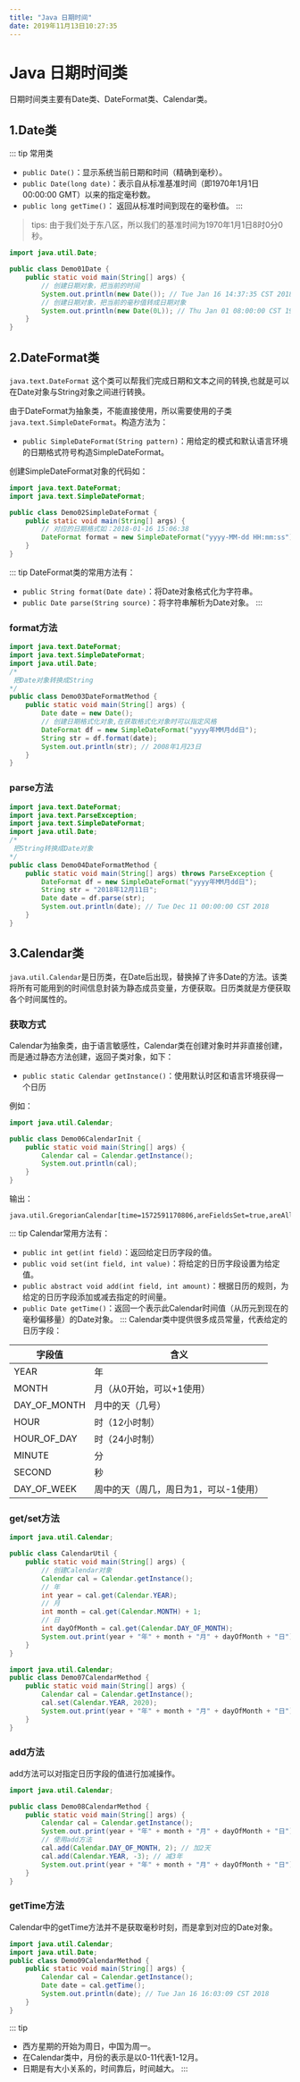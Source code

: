 ```yaml
---
title: "Java 日期时间" 
date: 2019年11月13日10:27:35
---
```

# Java 日期时间类
日期时间类主要有Date类、DateFormat类、Calendar类。
## 1.Date类
::: tip 常用类
- `public Date()`：显示系统当前日期和时间（精确到毫秒）。
- `public Date(long date)`：表示自从标准基准时间（即1970年1月1日00:00:00 GMT）以来的指定毫秒数。
- `public long getTime()`： 返回从标准时间到现在的毫秒值。
:::
> tips: 由于我们处于东八区，所以我们的基准时间为1970年1月1日8时0分0秒。

```java
import java.util.Date;

public class Demo01Date {
    public static void main(String[] args) {
        // 创建日期对象，把当前的时间
        System.out.println(new Date()); // Tue Jan 16 14:37:35 CST 2018
        // 创建日期对象，把当前的毫秒值转成日期对象
        System.out.println(new Date(0L)); // Thu Jan 01 08:00:00 CST 1970
    }
}
```
## 2.DateFormat类
`java.text.DateFormat` 这个类可以帮我们完成日期和文本之间的转换,也就是可以在Date对象与String对象之间进行转换。

由于DateFormat为抽象类，不能直接使用，所以需要使用的子类`java.text.SimpleDateFormat`。构造方法为：

* `public SimpleDateFormat(String pattern)`：用给定的模式和默认语言环境的日期格式符号构造SimpleDateFormat。

创建SimpleDateFormat对象的代码如：

```java
import java.text.DateFormat;
import java.text.SimpleDateFormat;

public class Demo02SimpleDateFormat {
    public static void main(String[] args) {
        // 对应的日期格式如：2018-01-16 15:06:38
        DateFormat format = new SimpleDateFormat("yyyy-MM-dd HH:mm:ss");
    }    
}
```
::: tip DateFormat类的常用方法有：
- `public String format(Date date)`：将Date对象格式化为字符串。
- `public Date parse(String source)`：将字符串解析为Date对象。
:::
### format方法
```java
import java.text.DateFormat;
import java.text.SimpleDateFormat;
import java.util.Date;
/*
 把Date对象转换成String
*/
public class Demo03DateFormatMethod {
    public static void main(String[] args) {
        Date date = new Date();
        // 创建日期格式化对象,在获取格式化对象时可以指定风格
        DateFormat df = new SimpleDateFormat("yyyy年MM月dd日");
        String str = df.format(date);
        System.out.println(str); // 2008年1月23日
    }
}
```
### parse方法
```java
import java.text.DateFormat;
import java.text.ParseException;
import java.text.SimpleDateFormat;
import java.util.Date;
/*
 把String转换成Date对象
*/
public class Demo04DateFormatMethod {
    public static void main(String[] args) throws ParseException {
        DateFormat df = new SimpleDateFormat("yyyy年MM月dd日");
        String str = "2018年12月11日";
        Date date = df.parse(str);
        System.out.println(date); // Tue Dec 11 00:00:00 CST 2018
    }
}
```
## 3.Calendar类
`java.util.Calendar`是日历类，在Date后出现，替换掉了许多Date的方法。该类将所有可能用到的时间信息封装为静态成员变量，方便获取。日历类就是方便获取各个时间属性的。

### 获取方式
Calendar为抽象类，由于语言敏感性，Calendar类在创建对象时并非直接创建，而是通过静态方法创建，返回子类对象，如下：
* `public static Calendar getInstance()`：使用默认时区和语言环境获得一个日历

例如：
```java
import java.util.Calendar;

public class Demo06CalendarInit {
    public static void main(String[] args) {
        Calendar cal = Calendar.getInstance();
        System.out.println(cal);
    }    
}
```
输出：
```
java.util.GregorianCalendar[time=1572591170806,areFieldsSet=true,areAllFieldsSet=true,lenient=true,zone=sun.util.calendar.ZoneInfo[id="Asia/Shanghai",offset=28800000,dstSavings=0,useDaylight=false,transitions=19,lastRule=null],firstDayOfWeek=1,minimalDaysInFirstWeek=1,ERA=1,YEAR=2019,MONTH=10,WEEK_OF_YEAR=44,WEEK_OF_MONTH=1,DAY_OF_MONTH=1,DAY_OF_YEAR=305,DAY_OF_WEEK=6,DAY_OF_WEEK_IN_MONTH=1,AM_PM=1,HOUR=2,HOUR_OF_DAY=14,MINUTE=52,SECOND=50,MILLISECOND=806,ZONE_OFFSET=28800000,DST_OFFSET=0]
```

::: tip Calendar常用方法有：
- `public int get(int field)`：返回给定日历字段的值。
- `public void set(int field, int value)`：将给定的日历字段设置为给定值。
- `public abstract void add(int field, int amount)`：根据日历的规则，为给定的日历字段添加或减去指定的时间量。
- `public Date getTime()`：返回一个表示此Calendar时间值（从历元到现在的毫秒偏移量）的Date对象。
:::
Calendar类中提供很多成员常量，代表给定的日历字段：

| 字段值          | 含义                   |
| ------------ | -------------------- |
| YEAR         | 年                    |
| MONTH        | 月（从0开始，可以+1使用）       |
| DAY_OF_MONTH | 月中的天（几号）             |
| HOUR         | 时（12小时制）             |
| HOUR_OF_DAY  | 时（24小时制）             |
| MINUTE       | 分                    |
| SECOND       | 秒                    |
| DAY_OF_WEEK  | 周中的天（周几，周日为1，可以-1使用） |

### get/set方法
```java
import java.util.Calendar;

public class CalendarUtil {
    public static void main(String[] args) {
        // 创建Calendar对象
        Calendar cal = Calendar.getInstance();
        // 年 
        int year = cal.get(Calendar.YEAR);
        // 月
        int month = cal.get(Calendar.MONTH) + 1;
        // 日
        int dayOfMonth = cal.get(Calendar.DAY_OF_MONTH);
        System.out.print(year + "年" + month + "月" + dayOfMonth + "日");
    }    
}
```

```java
import java.util.Calendar;
public class Demo07CalendarMethod {
    public static void main(String[] args) {
        Calendar cal = Calendar.getInstance();
        cal.set(Calendar.YEAR, 2020);
        System.out.print(year + "年" + month + "月" + dayOfMonth + "日"); // 2020年1月17日
    }
}
```
### add方法
add方法可以对指定日历字段的值进行加减操作。
```java
import java.util.Calendar;

public class Demo08CalendarMethod {
    public static void main(String[] args) {
        Calendar cal = Calendar.getInstance();
        System.out.print(year + "年" + month + "月" + dayOfMonth + "日"); // 2018年1月17日
        // 使用add方法
        cal.add(Calendar.DAY_OF_MONTH, 2); // 加2天
        cal.add(Calendar.YEAR, -3); // 减3年
        System.out.print(year + "年" + month + "月" + dayOfMonth + "日"); // 2015年1月18日; 
    }
}
```
### getTime方法
Calendar中的getTime方法并不是获取毫秒时刻，而是拿到对应的Date对象。
```java
import java.util.Calendar;
import java.util.Date;
public class Demo09CalendarMethod {
    public static void main(String[] args) {
        Calendar cal = Calendar.getInstance();
        Date date = cal.getTime();
        System.out.println(date); // Tue Jan 16 16:03:09 CST 2018
    }
}
```
::: tip
- 西方星期的开始为周日，中国为周一。
- 在Calendar类中，月份的表示是以0-11代表1-12月。
- 日期是有大小关系的，时间靠后，时间越大。
:::